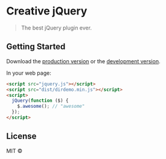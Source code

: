 # Creative jQuery

> The best jQuery plugin ever.


## Getting Started

Download the [production version][min] or the [development version][max].

[min]: https://raw.githubusercontent.com//jquery-dirdemo/master/dist/jquery.dirdemo.min.js
[max]: https://raw.githubusercontent.com//jquery-dirdemo/master/dist/jquery.dirdemo.js

In your web page:

```html
<script src="jquery.js"></script>
<script src="dist/dirdemo.min.js"></script>
<script>
  jQuery(function ($) {
    $.awesome(); // "awesome"
  });
</script>
```


## License

MIT © 
